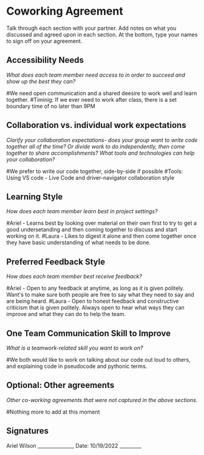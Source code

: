 # Coworking Agreement

Talk through each section with your partner. Add notes on what you discussed and agreed upon in each section. At the bottom, type your names to sign off on your agreement.

## Accessibility Needs
*What does each team member need access to in order to succeed and show up the best they can?*

#We need open communication and a shared deesire to work well and learn together.
#Timinig: If we ever need to work after class, there is a set boundary time of no later than 9PM

## Collaboration vs. individual work expectations
*Clarify your collaboration expectations- does your group want to write code together all of the time? Or divide work to do independently, then come together to share accomplishments? What tools and technologies can help your collaboration?*

#We prefer to write our code together, side-by-side if possible
#Tools: Using VS code - Live Code and driver-navigator collaboration style

## Learning Style
*How does each team member learn best in project settings?*

#Ariel - Learns best by looking over material on their own first to try to get a good undersetanding and then coming together to discuss and start working on it.
#Laura - Likes to digest it alone and then come together once they have basic understanding of what needs to be done.

## Preferred Feedback Style
*How does each team member best receive feedback?*

#Ariel - Open to any feedback at anytime, as long as it is given politely. Want's to make sure both people are free to say what they need to say and are being heard.
#Laura - Open to honest feedback and constructive criticism that is  given politely. Always open to hear what ways they can improve and what they can do to help the team.

## One Team Communication Skill to Improve
*What is a teamwork-related skill you want to work on?*

#We both would like to work on talking about our code out loud to others, and explaining code in pseudocode and pythonic terms.

## Optional: Other agreements
*Other co-working agreements that were not captured in the above sections.*

#Nothing more to add at this moment

## Signatures
Ariel Wilson _______________
Date: 10/19/2022 _________
